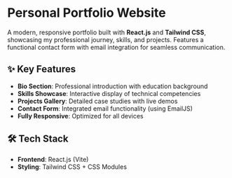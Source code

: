 # Personal Portfolio Website

A modern, responsive portfolio built with **React.js** and **Tailwind CSS**, showcasing my professional journey, skills, and projects. Features a functional contact form with email integration for seamless communication.

## ✨ Key Features
- **Bio Section**: Professional introduction with education background
- **Skills Showcase**: Interactive display of technical competencies
- **Projects Gallery**: Detailed case studies with live demos
- **Contact Form**: Integrated email functionality (using EmailJS)
- **Fully Responsive**: Optimized for all devices

## 🛠 Tech Stack
- **Frontend**: React.js (Vite)
- **Styling**: Tailwind CSS + CSS Modules
